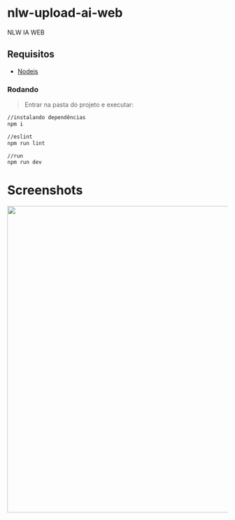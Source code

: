 # nlw-upload-ai-web
NLW IA WEB

## Requisitos
- [Nodejs](https://nodejs.org/en/download/)

### Rodando
> Entrar na pasta do projeto e executar: 

```sh 
//instalando dependências 
npm i 

//eslint
npm run lint

//run
npm run dev
```

# Screenshots
<p align="center">
  <img src="https://github.com/karenyov/nlw-upload-ai-web/blob/main/app.png" width="700">
</p>
